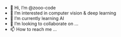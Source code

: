 - 👋 Hi, I’m @zooo-code
- 👀 I’m interested in computer vision & deep learning
- 🌱 I’m currently learning AI
- 💞️ I’m looking to collaborate on ...
- 📫 How to reach me ...

<!---
zooo-code/zooo-code is a ✨ special ✨ repository because its `README.md` (this file) appears on your GitHub profile.
You can click the Preview link to take a look at your changes.
--->
